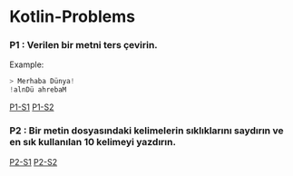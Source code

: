 # Kotlin-Problems

### P1 : Verilen bir metni ters çevirin.
Example:
``` kotlin
> Merhaba Dünya!
!alnDü ahrebaM
```
[P1-S1][] [P1-S2][]

[P1-S1]: https://raw.githubusercontent.com/ahmt42/Kotlin-Problems/main/src/P1-1.kt
[P1-S2]: https://raw.githubusercontent.com/ahmt42/Kotlin-Problems/main/src/P1-2.kt

### P2 : Bir metin dosyasındaki kelimelerin sıklıklarını saydırın ve en sık kullanılan 10 kelimeyi yazdırın.
[P2-S1][] [P2-S2][]

[P2-S1]: https://raw.githubusercontent.com/ahmt42/Kotlin-Problems/main/src/P2-1.kt
[P2-S2]: https://raw.githubusercontent.com/ahmt42/Kotlin-Problems/main/src/P2-2.kt

